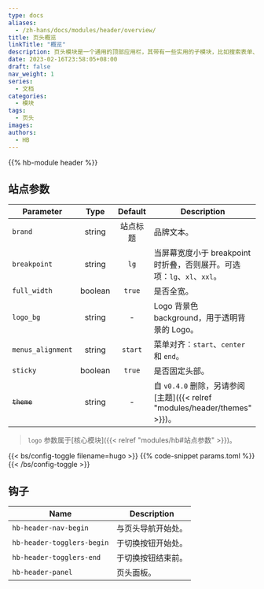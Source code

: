 ```yaml
---
type: docs
aliases:
  - /zh-hans/docs/modules/header/overview/
title: 页头概览
linkTitle: "概览"
description: 页头模块是一个通用的顶部应用栏，其带有一些实用的子模块，比如搜索表单、社交链接、浅色/深色切换以及语言切换等。
date: 2023-02-16T23:58:05+08:00
draft: false
nav_weight: 1
series:
  - 文档
categories:
  - 模块
tags:
  - 页头
images:
authors:
  - HB
---
```


{{% hb-module header %}}

## 站点参数

| Parameter         |  Type   | Default  | Description                                   |
| ----------------- | :-----: | :------: | --------------------------------------------- |
| `brand`           | string  | 站点标题 | 品牌文本。                                    |
| `breakpoint` | string | `lg` | 当屏幕宽度小于 breakpoint 时折叠，否则展开。可选项：`lg`、`xl`、`xxl`。 |
| `full_width`      | boolean |  `true`  | 是否全宽。                                    |
| `logo_bg`         | string  |    -     | Logo 背景色 background，用于透明背景的 Logo。 |
| `menus_alignment` | string  | `start`  | 菜单对齐：`start`、`center` 和 `end`。        |
| `sticky`          | boolean |  `true`  | 是否固定头部。                                |
| ~~`theme`~~       | string  |    -     | 自 `v0.4.0` 删除，另请参阅[主题]({{< relref "modules/header/themes" >}})。 |

> `logo` 参数属于[核心模块]({{< relref "modules/hb#站点参数" >}})。

{{< bs/config-toggle filename=hugo >}}
{{% code-snippet params.toml %}}
{{< /bs/config-toggle >}}

## 钩子

| Name                       | Description        |
| -------------------------- | ------------------ |
| `hb-header-nav-begin`      | 与页头导航开始处。 |
| `hb-header-togglers-begin` | 于切换按钮开始处。 |
| `hb-header-togglers-end`   | 于切换按钮结束前。 |
| `hb-header-panel`          | 页头面板。         |
